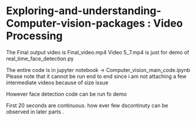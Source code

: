 # Exploring-and-understanding-Computer-vision-packages : Video Processing
The Final output video is Final_video.mp4
Video 5_7.mp4 is just for demo of real_time_face_detection.py

The entire code is in jupyter notebook -> Computer_vision_main_code.ipynb
Please note that it cannot be run end to end since i am not attaching a few intermediate videos because of size issue

However face detection code can be run fo demo


First 20 seconds are continuous. how ever few dscontinuty can be observed in later parts .
